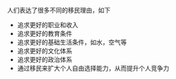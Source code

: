 人们表达了很多不同的移民理由，如下 
- 追求更好的职业和收入
- 追求更好的教育条件
- 追求更好的基础生活条件，如水，空气等
- 追求更好的文化体系
- 追求更好的政治体系
- 通过移民来扩大个人自由选择能力，从而提升个人竞争力
